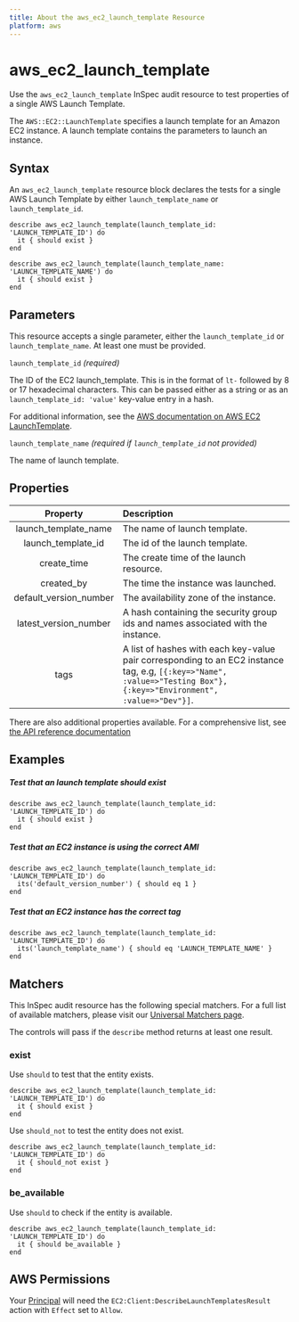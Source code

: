 ```yaml
---
title: About the aws_ec2_launch_template Resource
platform: aws
---
```


# aws_ec2_launch_template

Use the `aws_ec2_launch_template` InSpec audit resource to test properties of a single AWS Launch Template.

The `AWS::EC2::LaunchTemplate` specifies a launch template for an Amazon EC2 instance. A launch template contains the parameters to launch an instance.

## Syntax

An `aws_ec2_launch_template` resource block declares the tests for a single  AWS Launch Template by either `launch_template_name` or `launch_template_id`.

    describe aws_ec2_launch_template(launch_template_id: 'LAUNCH_TEMPLATE_ID') do
      it { should exist }
    end

    describe aws_ec2_launch_template(launch_template_name: 'LAUNCH_TEMPLATE_NAME') do
      it { should exist }
    end

## Parameters

This resource accepts a single parameter, either the `launch_template_id` or `launch_template_name`. At least one must be provided.

`launch_template_id` _(required)_

The ID of the EC2 launch_template. This is in the format of `lt-` followed by 8 or 17 hexadecimal characters.
This can be passed either as a string or as an `launch_template_id: 'value'` key-value entry in a hash.

For additional information, see the [AWS documentation on AWS EC2 LaunchTemplate](https://docs.aws.amazon.com/AWSCloudFormation/latest/UserGuide/aws-resource-ec2-launchtemplate.html).

`launch_template_name` _(required if `launch_template_id` not provided)_

The name of launch template.

## Properties

| Property | Description |
| :---: | :--- |
| launch_template_name | The name of launch template. |
| launch_template_id | The id of the launch template. |
| create_time | The create time of the launch resource. |
| created_by | The time the instance was launched. |
| default_version_number | The availability zone of the instance. |
| latest_version_number | A hash containing the security group ids and names associated with the instance. |
| tags | A list of hashes with each key-value pair corresponding to an EC2 instance tag, e.g, `[{:key=>"Name", :value=>"Testing Box"}, {:key=>"Environment", :value=>"Dev"}]`. |
  
There are also additional properties available. For a comprehensive list, see [the API reference documentation](https://docs.aws.amazon.com/AWSEC2/latest/APIReference/API_Instance.html)

## Examples

##### Test that an launch template should exist

    describe aws_ec2_launch_template(launch_template_id: 'LAUNCH_TEMPLATE_ID') do
      it { should exist }
    end

##### Test that an EC2 instance is using the correct AMI

    describe aws_ec2_launch_template(launch_template_id: 'LAUNCH_TEMPLATE_ID') do
      its('default_version_number') { should eq 1 }
    end

##### Test that an EC2 instance has the correct tag

    describe aws_ec2_launch_template(launch_template_id: 'LAUNCH_TEMPLATE_ID') do
      its('launch_template_name') { should eq 'LAUNCH_TEMPLATE_NAME' }
    end

## Matchers

This InSpec audit resource has the following special matchers. For a full list of available matchers, please visit our [Universal Matchers page](https://www.inspec.io/docs/reference/matchers/).

The controls will pass if the `describe` method returns at least one result.

### exist

Use `should` to test that the entity exists.

    describe aws_ec2_launch_template(launch_template_id: 'LAUNCH_TEMPLATE_ID') do
      it { should exist }
    end

Use `should_not` to test the entity does not exist.

    describe aws_ec2_launch_template(launch_template_id: 'LAUNCH_TEMPLATE_ID') do
      it { should_not exist }
    end

### be_available

Use `should` to check if the entity is available.

    describe aws_ec2_launch_template(launch_template_id: 'LAUNCH_TEMPLATE_ID') do
      it { should be_available }
    end

## AWS Permissions

Your [Principal](https://docs.aws.amazon.com/IAM/latest/UserGuide/intro-structure.html#intro-structure-principal) will need the `EC2:Client:DescribeLaunchTemplatesResult` action with `Effect` set to `Allow`.


